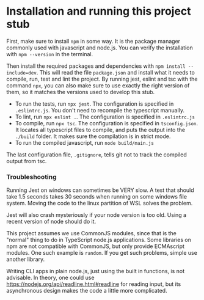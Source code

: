 # Installation and running this project stub

First, make sure to install `npm` in some way. It is the package manager commonly used with javascript and node.js. You can verify the installation with `npm --version` in the terminal.

Then install the required packages and dependencies with `npm install --include=dev`. This will read the file `package.json` and install what it needs to compile, run, test and lint the project. By running jest, eslint and tsc with the command `npx`, you can also make sure to use exactly the right version of them, so it matches the versions used to develop this stub.

- To run the tests, run `npx jest`. The configuration is specified in `.eslintrc.js`. You don't need to recompile the typescript manually.
- To lint, run `npx eslint .`. The configuration is specified in `.eslintrc.js`
- To compile, run `npx tsc`. The configuration is specified in `tsconfig.json`. It locates all typescript files to compile, and puts the output into the `./build` folder. It makes sure the compilation is in strict mode.
- To run the compiled javascript, run `node build/main.js`

The last configuration file, `.gitignore`, tells git not to track the compiled output from tsc.

### Troubleshooting

Running Jest on windows can sometimes be VERY slow. A test that should take 1.5 seconds takes 30 seconds when running on some windows file system. Moving the code to the linux partition of WSL solves the problem.

Jest will also crash mysteriously if your node version is too old. Using a recent version of node should do it.

This project assumes we use CommonJS modules, since that is the "normal" thing to do in TypeScript node.js applications. Some libraries on npm are not compatible with CommonJS, but only provide ECMAscript modules. One such example is `random`. If you get such problems, simple use another library.

Writing CLI apps in plain node.js, just using the built in functions, is not advisable.
In theory, one could use https://nodejs.org/api/readline.html#readline for reading input, but its asynchronous design makes the code a little more complicated.
